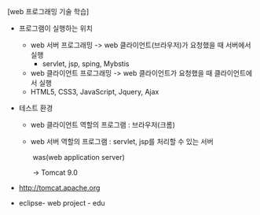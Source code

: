[web 프로그래밍 기술 학습]

- 프로그램이 실행하는 위치

  

  - web 서버 프로그래밍 -> web 클라이언트(브라우저)가 요청했을 때 서버에서 실행 
    - servlet, jsp, sping, Mybstis
  -  web 클라이언트 프로그래밍 -> web 클라이언트가 요청했을 때 클라이언트에서 실행
    - HTML5, CSS3, JavaScript, Jquery, Ajax

- 테스트 환경

  - web 클라이언트 역할의 프로그램 : 브라우저(크롬)

  - web 서버 역할의 프로그램 : servlet, jsp를 처리할 수 있는 서버

    ​												was(web application server)

    ​												-> Tomcat 9.0

-  http://tomcat.apache.org

- eclipse- web project - edu

